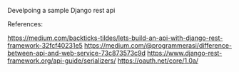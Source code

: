 Develpoing a sample Django rest api

References:

https://medium.com/backticks-tildes/lets-build-an-api-with-django-rest-framework-32fcf40231e5
https://medium.com/@programmerasi/difference-between-api-and-web-service-73c873573c9d
https://www.django-rest-framework.org/api-guide/serializers/
https://oauth.net/core/1.0a/
